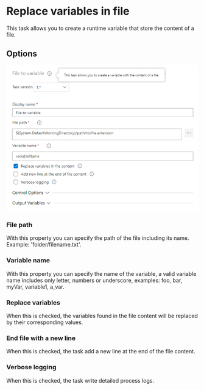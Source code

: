 # Replace variables in file

This task allows you to create a runtime variable that store the content of a file.

## Options

![options](./images/options.png)

### File path

With this property you can specify the path of the file including its name. Example: 'folder/filename.txt'.

### Variable name

With this property you can specify the name of the variable, a valid variable name includes only letter, numbers or underscore, examples: foo, bar, myVar, variable1, a_var.

### Replace variables

When this is checked, the variables found in the file content will be replaced by their corresponding values.

### End file with a new line

When this is checked, the task add a new line at the end of the file content.

### Verbose logging

When this is checked, the task write detailed process logs.